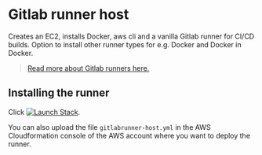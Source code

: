 # Gitlab runner host

Creates an EC2, installs Docker, aws cli and a vanilla Gitlab runner for CI/CD builds. Option to install other runner types for e.g. Docker and Docker in Docker.


> <a href="https://docs.gitlab.com/ee/ci/runners" target="_blank">Read more about Gitlab runners here.</a>

## Installing the runner
Click [![Launch Stack](https://cdn.rawgit.com/buildkite/cloudformation-launch-stack-button-svg/master/launch-stack.svg)](https://console.aws.amazon.com/cloudformation/home#/stacks/new?stackName=gitlab-runner&amp;templateURL=https://s3-eu-west-1.amazonaws.com/scaniadevtools-aws-templates/gitlabrunner-host.yml).

You can also upload the file `gitlabrunner-host.yml` in the AWS Cloudformation console of the AWS account where you want to deploy the runner.


